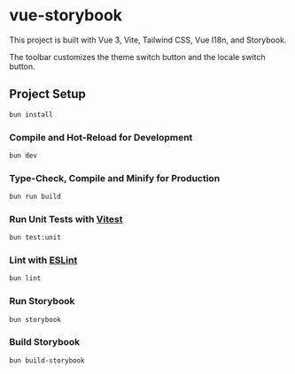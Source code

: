 # vue-storybook

This project is built with Vue 3, Vite, Tailwind CSS, Vue I18n, and Storybook.

The toolbar customizes the theme switch button and the locale switch button.

## Project Setup

```sh
bun install
```

### Compile and Hot-Reload for Development

```sh
bun dev
```

### Type-Check, Compile and Minify for Production

```sh
bun run build
```

### Run Unit Tests with [Vitest](https://vitest.dev/)

```sh
bun test:unit
```

### Lint with [ESLint](https://eslint.org/)

```sh
bun lint
```

### Run Storybook

```sh
bun storybook
```

### Build Storybook

```sh
bun build-storybook
```